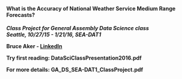 ﻿#### What is the Accuracy of National Weather Service Medium Range Forecasts?

_**Class Project for General Assembly Data Science class  
  Seattle, 10/27/15 - 1/21/16, SEA-DAT1**_

**Bruce Aker - [LinkedIn](https://www.linkedin.com/in/bruce-aker-660957114 "Bruce Aker at LinkedIn")**

**Try first reading: DataSciClassPresentation2016.pdf**

**For more details: GA_DS_SEA-DAT1_ClassProject.pdf**

